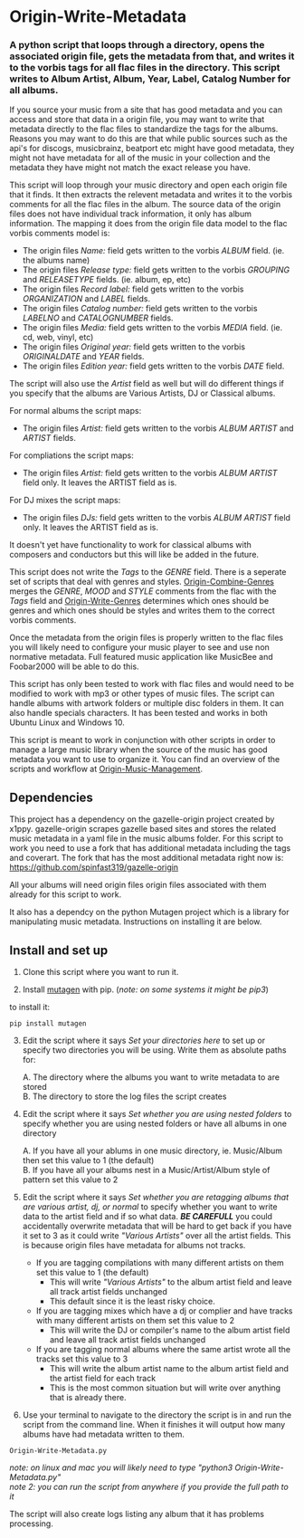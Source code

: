 # Origin-Write-Metadata
### A python script that loops through a directory, opens the associated origin file, gets the metadata from that, and writes it to the vorbis tags for all flac files in the directory. This script writes to Album Artist, Album, Year, Label, Catalog Number for all albums.

If you source your music from a site that has good metadata and you can access and store that data in a origin file, you may want to write that metadata directly to the flac files to standardize the tags for the albums.  Reasons you may want to do this are that while public sources such as the api's for discogs, musicbrainz, beatport etc might have good metadata, they might not have metadata for all of the music in your collection and the metadata they have might not match the exact release you have. 

This script will loop through your music directory and open each origin file that it finds. It then extracts the relevent metadata and writes it to the vorbis comments for all the flac files in the album. The source data of the origin files does not have individual track information, it only has album information. The mapping it does from the origin file data model to the flac vorbis comments model is:
- The origin files _Name:_ field gets written to the vorbis _ALBUM_ field. (ie. the albums name)
- The origin files _Release type:_ field gets written to the vorbis _GROUPING_ and _RELEASETYPE_ fields. (ie. album, ep, etc)
- The origin files _Record label:_ field gets written to the vorbis _ORGANIZATION_ and _LABEL_ fields. 
- The origin files _Catalog number:_ field gets written to the vorbis _LABELNO_ and _CATALOGNUMBER_ fields.
- The origin files _Media:_ field gets written to the vorbis _MEDIA_ field. (ie. cd, web, vinyl, etc)
- The origin files _Original year:_ field gets written to the vorbis _ORIGINALDATE_ and _YEAR_ fields.
- The origin files _Edition year:_ field gets written to the vorbis _DATE_ field.

The script will also use the _Artist_ field as well but will do different things if you specify that the albums are Various Artists, DJ or Classical albums. 

For normal albums the script maps:   
- The origin files _Artist:_ field gets written to the vorbis _ALBUM ARTIST_ and _ARTIST_ fields. 
 
For compliations the script maps:   
- The origin files _Artist:_ field gets written to the vorbis _ALBUM ARTIST_ field only. It leaves the ARTIST field as is.   

For DJ mixes the script maps:   
- The origin files _DJs:_ field gets written to the vorbis _ALBUM ARTIST_ field only. It leaves the ARTIST field as is.

It doesn't yet have functionality to work for classical albums with composers and conductors but this will like be added in the future.

This script does not write the _Tags_ to the _GENRE_ field. There is a seperate set of scripts that deal with genres and styles. [Origin-Combine-Genres](https://github.com/spinfast319/Origin-Combine-Genres) merges the _GENRE_, _MOOD_ and _STYLE_ comments from the flac with the _Tags_ field and [Origin-Write-Genres](https://github.com/spinfast319/Origin-Write-Genres) determines which ones should be genres and which ones should be styles and writes them to the correct vorbis comments.

Once the metadata from the origin files is properly written to the flac files you will likely need to configure your music player to see and use non normative metadata.  Full featured music application like MusicBee and Foobar2000 will be able to do this.

This script has only been tested to work with flac files and would need to be modified to work with mp3 or other types of music files. The script can handle albums with artwork folders or multiple disc folders in them. It can also handle specials characters. It has been tested and works in both Ubuntu Linux and Windows 10.

This script is meant to work in conjunction with other scripts in order to manage a large music library when the source of the music has good metadata you want to use to organize it.  You can find an overview of the scripts and workflow at [Origin-Music-Management](https://github.com/spinfast319/Origin-Music-Management). 

## Dependencies
This project has a dependency on the gazelle-origin project created by x1ppy. gazelle-origin scrapes gazelle based sites and stores the related music metadata in a yaml file in the music albums folder. For this script to work you need to use a fork that has additional metadata including the tags and coverart. The fork that has the most additional metadata right now is: https://github.com/spinfast319/gazelle-origin

All your albums will need origin files origin files associated with them already for this script to work.

It also has a dependcy on the python Mutagen project which is a library for manipulating music metadata. Instructions on installing it are below.

## Install and set up
1) Clone this script where you want to run it.

2) Install [mutagen](https://pypi.org/project/mutagen/) with pip. (_note: on some systems it might be pip3_) 

to install it:

```
pip install mutagen
```

3) Edit the script where it says _Set your directories here_ to set up or specify two directories you will be using. Write them as absolute paths for:

    A. The directory where the albums you want to write metadata to are stored  
    B. The directory to store the log files the script creates  

4) Edit the script where it says _Set whether you are using nested folders_ to specify whether you are using nested folders or have all albums in one directory 

    A. If you have all your ablums in one music directory, ie. Music/Album then set this value to 1 (the default)  
    B. If you have all your albums nest in a Music/Artist/Album style of pattern set this value to 2  

5) Edit the script where it says _Set whether you are retagging albums that are various artist, dj, or normal_ to specify whether you want to write data to the artist field and if so what data. ***BE CAREFULL*** you could accidentally overwrite metadata that will be hard to get back if you have it set to 3 as it could write _"Various Artists"_ over all the artist fields.  This is because origin files have metadata for albums not tracks.

    - If you are tagging compilations with many different artists on them set this value to 1 (the default)
      - This will write _"Various Artists"_ to the album artist field and leave all track artist fields unchanged   
      - This default since it is the least risky choice.   
    - If you are tagging mixes which have a dj or complier and have tracks with many different artists on them set this value to 2
      - This will write the DJ or compiler's name to the album artist field and leave all track artist fields unchanged     
    - If you are tagging normal albums where the same artist wrote all the tracks set this value to 3
      - This will write the album artist name to the album artist field and the artist field for each track
      - This is the most common situation but will write over anything that is already there. 

6) Use your terminal to navigate to the directory the script is in and run the script from the command line.  When it finishes it will output how many albums have had metadata written to them.

```
Origin-Write-Metadata.py
```

_note: on linux and mac you will likely need to type "python3 Origin-Write-Metadata.py"_  
_note 2: you can run the script from anywhere if you provide the full path to it_

The script will also create logs listing any album that it has problems processing.  


